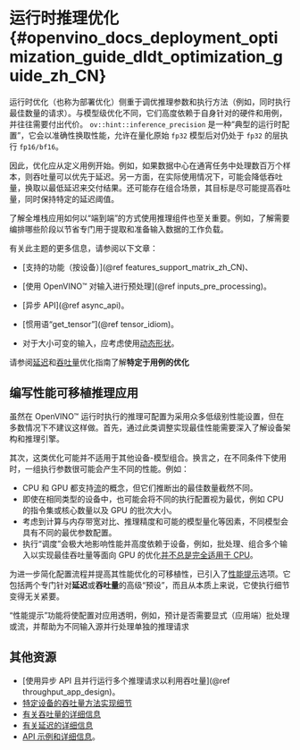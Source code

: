 # 运行时推理优化 {#openvino_docs_deployment_optimization_guide_dldt_optimization_guide_zh_CN}
<!---
@sphinxdirective

.. toctree::
   :maxdepth: 1
   :hidden:

   openvino_docs_deployment_optimization_guide_common
   openvino_docs_deployment_optimization_guide_latency
   openvino_docs_deployment_optimization_guide_tput
   openvino_docs_deployment_optimization_guide_tput_advanced
   openvino_docs_deployment_optimization_guide_internals

@endsphinxdirective
--->

运行时优化（也称为部署优化）侧重于调优推理参数和执行方法（例如，同时执行最佳数量的请求）。与模型级优化不同，它们高度依赖于自身针对的硬件和用例，并往往需要付出代价。
`ov::hint::inference_precision` 是一种“典型的运行时配置”，它会以准确性换取性能，允许在量化原始 `fp32` 模型后对仍处于 `fp32` 的层执行 `fp16/bf16`。

因此，优化应从定义用例开始。例如，如果数据中心在通宵任务中处理数百万个样本，则吞吐量可以优先于延迟。另一方面，在实际使用情况下，可能会降低吞吐量，换取以最低延迟来交付结果。还可能存在组合场景，其目标是尽可能提高吞吐量，同时保持特定的延迟阈值。

了解全堆栈应用如何以“端到端”的方式使用推理组件也至关重要。例如，了解需要编排哪些阶段以节省专门用于提取和准备输入数据的工作负载。

有关此主题的更多信息，请参阅以下文章：
* [支持的功能（按设备）](@ref features_support_matrix_zh_CN)、
 
* [使用 OpenVINO™ 对输入进行预处理](@ref inputs_pre_processing)。
* [异步 API](@ref async_api)。
* [惯用语“get_tensor”](@ref tensor_idiom)。
* 对于大小可变的输入，应考虑使用[动态形状](../OV_Runtime_UG/ov_dynamic_shapes_zh_CN.md)。

请参阅[延迟](../../optimization_guide/dldt_deployment_optimization_latency.md)和[吞吐量](../../optimization_guide/dldt_deployment_optimization_tput.md)优化指南了解**特定于用例的优化**

## 编写性能可移植推理应用
虽然在 OpenVINO™ 运行时执行的推理可配置为采用众多低级别性能设置，但在多数情况下不建议这样做。首先，通过此类调整实现最佳性能需要深入了解设备架构和推理引擎。


其次，这类优化可能并不适用于其他设备-模型组合。换言之，在不同条件下使用时，一组执行参数很可能会产生不同的性能。例如：
* CPU 和 GPU 都支持[流](../../optimization_guide/dldt_deployment_optimization_tput_advanced.md)的概念，但它们推断出的最佳数量截然不同。
* 即使在相同类型的设备中，也可能会将不同的执行配置视为最优，例如 CPU 的指令集或核心数量以及 GPU 的批次大小。
* 考虑到计算与内存带宽对比、推理精度和可能的模型量化等因素，不同模型会具有不同的最优参数配置。
* 执行“调度”会极大地影响性能并高度依赖于设备，例如，批处理、组合多个输入以实现最佳吞吐量等面向 GPU 的优化[并不总是完全适用于 CPU](../../optimization_guide/dldt_deployment_optimization_internals.md)。
 
 
为进一步简化配置流程并提高其性能优化的可移植性，已引入了[性能提示](../OV_Runtime_UG/performance_hints_zh_CN.md)选项。它包括两个专门针对**延迟**或**吞吐量**的高级“预设”，而且从本质上来说，它使执行细节变得无关紧要。

“性能提示”功能将使配置对应用透明，例如，预计是否需要显式（应用端）批处理或流，并帮助为不同输入源并行处理单独的推理请求


## 其他资源

* [使用异步 API 且并行运行多个推理请求以利用吞吐量](@ref throughput_app_design)。
* [特定设备的吞吐量方法实现细节](../../optimization_guide/dldt_deployment_optimization_internals.md)
* [有关吞吐量的详细信息](../../optimization_guide/dldt_deployment_optimization_tput.md)
* [有关延迟的详细信息](../../optimization_guide/dldt_deployment_optimization_latency.md)
* [API 示例和详细信息](../OV_Runtime_UG/performance_hints_zh_CN.md)。
